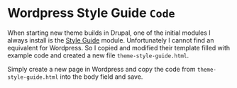 # Wordpress Style Guide `Code`

When starting new theme builds in Drupal, one of the initial modules I always install is the [Style Guide](https://www.drupal.org/project/styleguide) module. Unfortunately I cannot find an equivalent for Wordpress. So I copied and modified their template filled with example code and created a new file `theme-style-guide.html`. 

Simply create a new page in Wordpress and copy the code from `theme-style-guide.html` into the body field and save.
